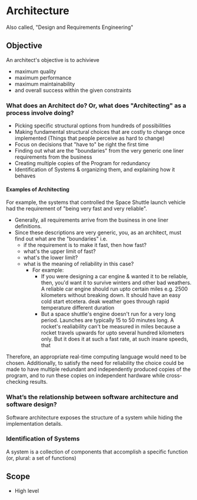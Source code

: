 # Architecture

Also called, "Design and Requirements Engineering"

## Objective

An architect's objective is to achivieve
  - maximum quality
  - maximum performance
  - maximum maintainability
  - and overall success
within the given constraints


### What does an Architect do? Or, what does "Architecting" as a process involve doing?
- Picking specific structural options from hundreds of possibilities
- Making fundamental structural choices that are costly to change once implemented (Things that people perceive as hard to change)
- Focus on decisions that "have to" be right the first time
- Finding out what are the "boundaries" from the very generic one liner requirements from the business
- Creating multiple copies of the Program for redundancy
- Identification of Systems & organizing them, and explaining how it behaves



#### Examples of Architecting

For example, the systems that controlled the Space Shuttle launch vehicle had the requirement of "being very fast and very reliable".

- Generally, all requirements arrive from the business in one liner definitions.
- Since these descriptions are very generic, you, as an architect, must find out what are the "boundaries" i.e.
  - if the requirement is to make it fast, then how fast?
  - what's the upper limit of fast?
  - what's the lower limit?
  - what is the meaning of reliability in this case?
    - For example:
      - If you were designing a car engine & wanted it to be reliable, then, you'd want it to survive winters and other bad weathers. A reliable car engine should run upto certain miles e.g. 2500 kilometers without breaking down. It should have an easy cold start etcetera.  deak weather goes through rapid temperature different  duration
      - But a space shuttle's engine doesn't run for a very long period. Launches are typically 15 to 50 minutes long. A rocket's realiability can't be measured in miles because a rocket travels upwards for upto several hundred kilometers only. But it does it at such a fast rate, at such insane speeds, that 



Therefore, an appropriate real-time computing language would need to be chosen. Additionally, to satisfy the need for reliability the choice could be made to have multiple redundant and independently produced copies of the program, and to run these copies on independent hardware while cross-checking results.


### What’s the relationship between software architecture and software design?
Software architecture exposes the structure of a system while hiding the implementation details.

### Identification of Systems
A system is a collection of components that accomplish a specific function (or, plural: a set of functions)
  
## Scope
- High level



